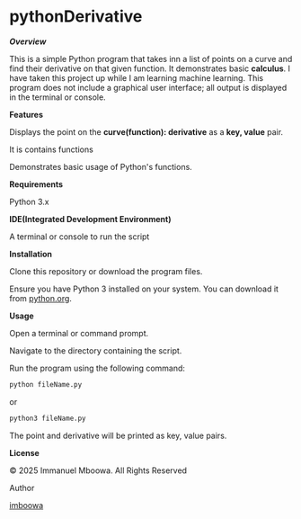 # pythonDerivative

*******Overview*******

This is a simple Python program that takes inn a list of points on a curve and find their derivative on that given function. It demonstrates basic **calculus**. I have taken this project up while I am learning machine learning. This program does not include a graphical user interface; all output is displayed in the terminal or console.

**Features**

Displays the point on the **curve(function): derivative** as a **key, value** pair.

It is contains functions

Demonstrates basic usage of Python's functions.

**Requirements**

Python 3.x

**IDE(Integrated Development Environment)**

A terminal or console to run the script

**Installation**

Clone this repository or download the program files.

Ensure you have Python 3 installed on your system. You can download it from [python.org](https://www.python.org/downloads/).

**Usage**

Open a terminal or command prompt.

Navigate to the directory containing the script.

Run the program using the following command:
```bash
python fileName.py
```
or
```bash
python3 fileName.py
```
The point and derivative will be printed as key, value pairs.

**License**

© 2025 Immanuel Mboowa. All Rights Reserved

Author

[imboowa](https://github.com/imboowa)
